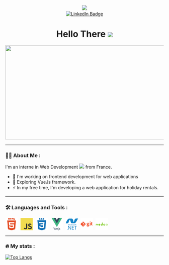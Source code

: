 <div id="header" align="center">
  <img src="https://media.giphy.com/media/3iyKHMIKg5VWG6qHUm/giphy.gif" width="100"/>
  <div id="badges">
    <a href="https://www.linkedin.com/in/benjamin-adrien/">
      <img src="https://img.shields.io/badge/LinkedIn-blue?style=for-the-badge&logo=linkedin&logoColor=white" alt="LinkedIn Badge"/>
    </a>
  </div>
  <h1>
    Hello There
    <img src="https://media.giphy.com/media/hvRJCLFzcasrR4ia7z/giphy.gif" width="30px"/>
  </h1>
</div>

<div align="center">
  <img src="https://media.giphy.com/media/f3iwJFOVOwuy7K6FFw/giphy.gif" width="600" height="300" />
</div>

---

### 👨‍💻 About Me :
I'm an interne in Web Development <img src="https://media.giphy.com/media/mFH7Z3ByYgrGmnQymD/giphy.gif" width="30"> from France.
- 🔭 I'm working on frontend development for web applications
- 🌱 Exploring VueJs framework.
- ⚡ In my free time, I'm developing a web application for holiday rentals.

---

### 🛠️ Languages and Tools :
<img src="https://github.com/devicons/devicon/blob/master/icons/html5/html5-plain-wordmark.svg" title="HTML" alt="HTML" width="40" height="40"/>&nbsp;
<img src="https://github.com/devicons/devicon/blob/master/icons/javascript/javascript-original.svg" title="Js" alt="Javascript" width="40" height="40"/>&nbsp;
<img src="https://github.com/devicons/devicon/blob/master/icons/css3/css3-plain-wordmark.svg" title="CSS" alt="CSS" width="40" height="40"/>&nbsp;
<img src="https://github.com/devicons/devicon/blob/master/icons/vuejs/vuejs-original-wordmark.svg" title="VueJs" alt="VueJs" width="40" height="40"/>&nbsp;
<img src="https://github.com/devicons/devicon/blob/master/icons/dot-net/dot-net-plain-wordmark.svg" title="dotnet" alt="Dot Net" width="40" height="40"/>&nbsp;
<img src="https://github.com/devicons/devicon/blob/master/icons/git/git-plain-wordmark.svg" title="Git" alt="Git" width="40" height="40"/>&nbsp;
<img src="https://github.com/devicons/devicon/blob/master/icons/nodejs/nodejs-plain-wordmark.svg" title="NodeJs" alt="NodeJs" width="40" height="40"/>&nbsp;

---

### 🔥 My stats :
<!-- [![GitHub Streak](http://github-readme-streak-stats.herokuapp.com?user=BenjaminAdrien&theme=dark&background=000000)](https://git.io/streak-stats)
[![Anurag's GitHub stats](https://github-readme-stats.vercel.app/api?username=BenjaminAdrien)](https://github.com/anuraghazra/github-readme-stats)
-->
[![Top Langs](https://github-readme-stats.vercel.app/api/top-langs/?username=BenjaminAdrien&layout=compact&theme=vision-friendly-dark)](https://github.com/anuraghazra/github-readme-stats)



<!--
<img src="" title="" alt="" width="40" height="40"/>&nbsp;


**BenjaminAdrien/BenjaminAdrien** is a ✨ _special_ ✨ repository because its `README.md` (this file) appears on your GitHub profile.

Here are some ideas to get you started:

- 🔭 I’m currently working on ...
- 🌱 I’m currently learning ...
- 👯 I’m looking to collaborate on ...
- 🤔 I’m looking for help with ...
- 💬 Ask me about ...
- 📫 How to reach me: ...
- 😄 Pronouns: ...
- ⚡ Fun fact: ...


-->
